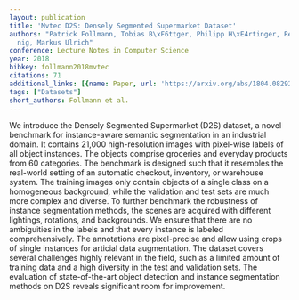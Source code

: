 ```yaml
---
layout: publication
title: 'Mvtec D2S: Densely Segmented Supermarket Dataset'
authors: "Patrick Follmann, Tobias B\xF6ttger, Philipp H\xE4rtinger, Rebecca K\xF6\
  nig, Markus Ulrich"
conference: Lecture Notes in Computer Science
year: 2018
bibkey: follmann2018mvtec
citations: 71
additional_links: [{name: Paper, url: 'https://arxiv.org/abs/1804.08292'}]
tags: ["Datasets"]
short_authors: Follmann et al.
---
```

We introduce the Densely Segmented Supermarket (D2S) dataset, a novel
benchmark for instance-aware semantic segmentation in an industrial domain. It
contains 21,000 high-resolution images with pixel-wise labels of all object
instances. The objects comprise groceries and everyday products from 60
categories. The benchmark is designed such that it resembles the real-world
setting of an automatic checkout, inventory, or warehouse system. The training
images only contain objects of a single class on a homogeneous background,
while the validation and test sets are much more complex and diverse. To
further benchmark the robustness of instance segmentation methods, the scenes
are acquired with different lightings, rotations, and backgrounds. We ensure
that there are no ambiguities in the labels and that every instance is labeled
comprehensively. The annotations are pixel-precise and allow using crops of
single instances for articial data augmentation. The dataset covers several
challenges highly relevant in the field, such as a limited amount of training
data and a high diversity in the test and validation sets. The evaluation of
state-of-the-art object detection and instance segmentation methods on D2S
reveals significant room for improvement.
